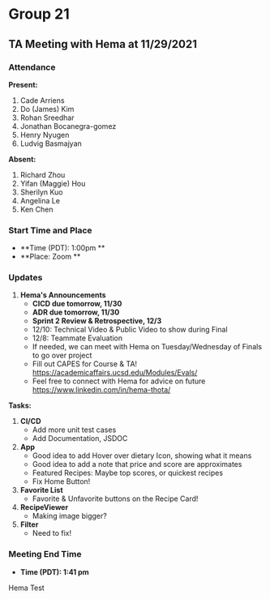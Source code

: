 # Group 21

## TA Meeting with Hema at 11/29/2021

### Attendance
**Present:** 
1. Cade Arriens
2. Do (James) Kim
3. Rohan Sreedhar
4. Jonathan Bocanegra-gomez
5. Henry Nyugen
6. Ludvig Basmajyan


**Absent:** 
1. Richard Zhou
2. Yifan (Maggie) Hou
3. Sherilyn Kuo
4. Angelina Le
5. Ken Chen


### Start Time and Place
- **Time (PDT): 1:00pm ** 
- **Place: Zoom ** 

### Updates <!-- Any updates that any members need to report -->
1. **Hema's Announcements**
   - **CICD due tomorrow, 11/30**
   - **ADR due tomorrow, 11/30**
   - **Sprint 2 Review & Retrospective, 12/3**
   - 12/10: Technical Video & Public Video to show during Final
   - 12/8: Teammate Evaluation
   - If needed, we can meet with Hema on Tuesday/Wednesday of Finals to go over project
   - Fill out CAPES for Course & TA! https://academicaffairs.ucsd.edu/Modules/Evals/
   - Feel free to connect with Hema for advice on future https://www.linkedin.com/in/hema-thota/


**Tasks:**
1. **CI/CD**
    - Add more unit test cases
    - Add Documentation,  JSDOC
2. **App**
     - Good idea to add Hover over dietary Icon, showing what it means
     - Good idea to add a note that price and score are approximates
     - Featured Recipes: Maybe top scores, or quickest recipes
     - Fix Home Button!
3. **Favorite List**
    - Favorite & Unfavorite buttons on the Recipe Card!
4. **RecipeViewer**
    - Making image bigger?
5. **Filter**
    - Need to fix!
   
### Meeting End Time
- **Time (PDT): 1:41 pm** 

Hema Test

